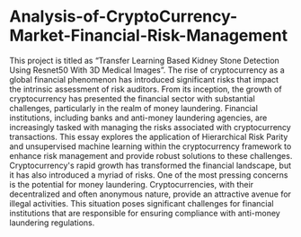# Analysis-of-CryptoCurrency-Market-Financial-Risk-Management
This project is titled as “Transfer Learning Based Kidney Stone Detection Using Resnet50 With 3D Medical Images”. The rise of cryptocurrency as a global financial phenomenon has introduced significant risks that impact the intrinsic assessment of risk auditors. From its inception, the growth of cryptocurrency has presented the financial sector with substantial challenges, particularly in the realm of money laundering. Financial institutions, including banks and anti-money laundering agencies, are increasingly tasked with managing the risks associated with cryptocurrency transactions. This essay explores the application of Hierarchical Risk Parity and unsupervised machine learning within the cryptocurrency framework to enhance risk management and provide robust solutions to these challenges. Cryptocurrency's rapid growth has transformed the financial landscape, but it has also introduced a myriad of risks. One of the most pressing concerns is the potential for money laundering. Cryptocurrencies, with their decentralized and often anonymous nature, provide an attractive avenue for illegal activities. This situation poses significant challenges for financial institutions that are responsible for ensuring compliance with anti-money laundering regulations.
